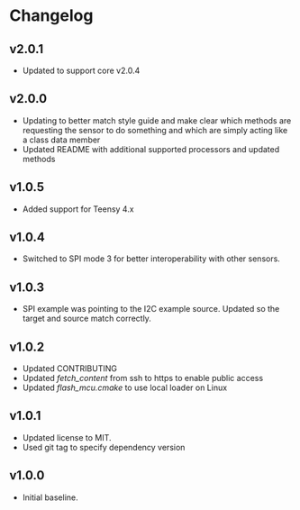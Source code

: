 # Changelog

## v2.0.1
- Updated to support core v2.0.4

## v2.0.0
- Updating to better match style guide and make clear which methods are requesting the sensor to do something and which are simply acting like a class data member
- Updated README with additional supported processors and updated methods

## v1.0.5
- Added support for Teensy 4.x

## v1.0.4
- Switched to SPI mode 3 for better interoperability with other sensors.

## v1.0.3
- SPI example was pointing to the I2C example source. Updated so the target and source match correctly.

## v1.0.2
- Updated CONTRIBUTING
- Updated *fetch_content* from ssh to https to enable public access
- Updated *flash_mcu.cmake* to use local loader on Linux

## v1.0.1
- Updated license to MIT.
- Used git tag to specify dependency version

## v1.0.0
- Initial baseline.
